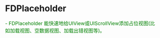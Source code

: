 # FDPlaceholder
<font color=#008000 size=3>
- FDPlaceholder 能快速地给UIView或UIScrollView添加占位视图(比如加载视图、空数据视图、加载出错视图等)。
</font>
